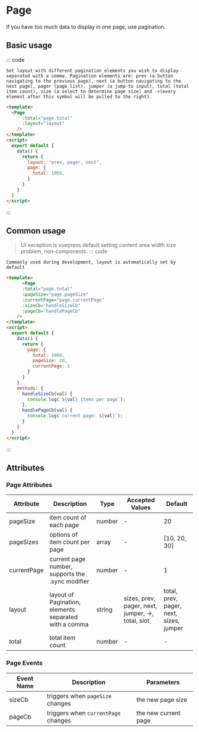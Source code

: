 # Page
If you have too much data to display in one page, use pagination.

## Basic usage
::: code
``` tip
Set layout with different pagination elements you wish to display separated with a comma. Pagination elements are: prev (a button navigating to the previous page), next (a button navigating to the next page), pager (page list), jumper (a jump-to input), total (total item count), size (a select to determine page size) and ->(every element after this symbol will be pulled to the right).
```
``` html
<template>
  <Page
      :total="page.total"
      :layout="layout"
    />
</template>
<script>
  export default {
    data() {
      return {
        layout: "prev, pager, next",
        page: {
          total: 1000,
        }
      }
    }
  }
</script>
```
:::

## Common usage
> UI exception is vuepress default setting content area width size problem, non-components.
::: code
```tip
Commonly used during development, layout is automatically set by default
```
``` html
<template>
      <Page
      :total="page.total"
      :pageSize="page.pageSize"
      :currentPage="page.currentPage"
      :sizeCb="handleSizeCb"
      :pageCb="handlePageCb"
    />
</template>
<script>
  export default {
    data() {
      return {
        page: {
          total: 1000,
          pageSize: 20,
          currentPage: 1
        }
      }
    },
    methods: {
      handleSizeCb(val) {
        console.log(`${val} items per page`);
      },
      handlePageCb(val) {
        console.log(`current page: ${val}`);
      }
    }
  }
</script>
```
:::

## Attributes
### Page Attributes
| Attribute     | Description       | 	Type      | Accepted Values        | Default   |
|--------|----------|-----|------------|-------|
| pageSize | item count of each page | number | - | 20 |
| pageSizes | options of item count per page | array | - | [10, 20, 30]
| currentPage | current page number, supports the .sync modifier | number | -  | 1 |
| layout | layout of Pagination, elements separated with a comma | string | 	sizes, prev, pager, next, jumper, ->, total, slot | total, prev, pager, next, sizes, jumper |
| total | total item count | number | - | - |

### Page Events
| Event Name                 | Description                  | Parameters |
|-----------------------|-----------------------|------|
| sizeCb | triggers when `pageSize` changes | the new page size |
| pageCb | 	triggers when `currentPage` changes | the new current page |

